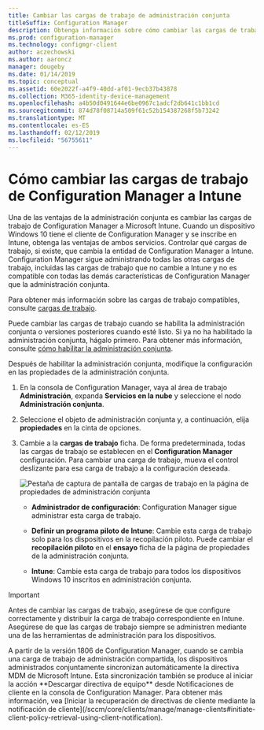 ```yaml
---
title: Cambiar las cargas de trabajo de administración conjunta
titleSuffix: Configuration Manager
description: Obtenga información sobre cómo cambiar las cargas de trabajo que administra actualmente Configuration Manager a Microsoft Intune.
ms.prod: configuration-manager
ms.technology: configmgr-client
author: aczechowski
ms.author: aaroncz
manager: dougeby
ms.date: 01/14/2019
ms.topic: conceptual
ms.assetid: 60e2022f-a4f9-40dd-af01-9ecb37b43878
ms.collection: M365-identity-device-management
ms.openlocfilehash: a4b50d0491644e6be0967c1adcf2db641c1bb1cd
ms.sourcegitcommit: 874d78f08714a509f61c52b154387268f5b73242
ms.translationtype: MT
ms.contentlocale: es-ES
ms.lasthandoff: 02/12/2019
ms.locfileid: "56755611"
---
```

# <a name="how-to-switch-configuration-manager-workloads-to-intune"></a>Cómo cambiar las cargas de trabajo de Configuration Manager a Intune

Una de las ventajas de la administración conjunta es cambiar las cargas de trabajo de Configuration Manager a Microsoft Intune. Cuando un dispositivo Windows 10 tiene el cliente de Configuration Manager y se inscribe en Intune, obtenga las ventajas de ambos servicios. Controlar qué cargas de trabajo, si existe, que cambia la entidad de Configuration Manager a Intune. Configuration Manager sigue administrando todas las otras cargas de trabajo, incluidas las cargas de trabajo que no cambie a Intune y no es compatible con todas las demás características de Configuration Manager que la administración conjunta.

Para obtener más información sobre las cargas de trabajo compatibles, consulte [cargas de trabajo](/sccm/comanage/workloads).

Puede cambiar las cargas de trabajo cuando se habilita la administración conjunta o versiones posteriores cuando esté listo. Si ya no ha habilitado la administración conjunta, hágalo primero. Para obtener más información, consulte [cómo habilitar la administración conjunta](/sccm/comanage/how-to-enable).


Después de habilitar la administración conjunta, modifique la configuración en las propiedades de la administración conjunta. 

1. En la consola de Configuration Manager, vaya al área de trabajo **Administración**, expanda **Servicios en la nube** y seleccione el nodo **Administración conjunta**.  

2. Seleccione el objeto de administración conjunta y, a continuación, elija **propiedades** en la cinta de opciones.  

3. Cambie a la **cargas de trabajo** ficha. De forma predeterminada, todas las cargas de trabajo se establecen en el **Configuration Manager** configuración. Para cambiar una carga de trabajo, mueva el control deslizante para esa carga de trabajo a la configuración deseada.  

    ![Pestaña de captura de pantalla de cargas de trabajo en la página de propiedades de administración conjunta](media/properties-workloads.png)

    - **Administrador de configuración**: Configuration Manager sigue administrar esta carga de trabajo.  

    - **Definir un programa piloto de Intune**: Cambie esta carga de trabajo solo para los dispositivos en la recopilación piloto. Puede cambiar el **recopilación piloto** en el **ensayo** ficha de la página de propiedades de la administración conjunta.  

    - **Intune**: Cambie esta carga de trabajo para todos los dispositivos Windows 10 inscritos en administración conjunta.  


> [!Important]  
> Antes de cambiar las cargas de trabajo, asegúrese de que configure correctamente y distribuir la carga de trabajo correspondiente en Intune. Asegúrese de que las cargas de trabajo siempre se administren mediante una de las herramientas de administración para los dispositivos.  

<!--1357377--> A partir de la versión 1806 de Configuration Manager, cuando se cambia una carga de trabajo de administración compartida, los dispositivos administrados conjuntamente sincronizan automáticamente la directiva MDM de Microsoft Intune. Esta sincronización también se produce al iniciar la acción **Descargar directiva de equipo** desde Notificaciones de cliente en la consola de Configuration Manager. Para obtener más información, vea [Iniciar la recuperación de directivas de cliente mediante la notificación de cliente](/sccm/core/clients/manage/manage-clients#initiate-client-policy-retrieval-using-client-notification).


